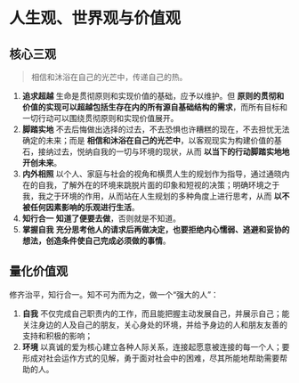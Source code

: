 # 人生观、世界观与价值观

## 核心三观

> 相信和沐浴在自己的光芒中，传递自己的热。

1. **追求超越** 生命是贯彻原则和实现价值的基础，应予以维护。但 **原则的贯彻和价值的实现可以超越包括生存在内的所有源自基础结构的需求**，而所有目标和一切行动可以围绕贯彻原则和实现价值展开。
2. **脚踏实地** 不去后悔做出选择的过去，不去恐惧也许糟糕的现在，不去担忧无法确定的未来；而是 **相信和沐浴在自己的光芒中**，以客观现实为构建价值的基石，接纳过去，悦纳自我的一切与环境的现状，从而 **以当下的行动脚踏实地地开创未来**。
3. **内外相照** 以个人、家庭与社会的视角和横贯人生的规划作为指导，通过通晓内在的自我，了解外在的环境来跳脱片面的印象和短视的决策；明确环境之于我，我之于环境的作用，从而站在人生规划的多种角度上进行思考，从而 **以不被任何因素影响的乐观进行生活**。
4. **知行合一** **知道了便要去做**，否则就是不知道。
5. **掌握自我** **充分思考他人的请求后再做决定，也要拒绝内心懦弱、逃避和妥协的想法，创造条件使自己完成必须做的事情**。

## 量化价值观

修齐治平，知行合一。知不可为而为之，做一个“强大的人”：

1. **自我** 不仅完成自己职责内的工作，而且能把握主动发展自己，并展示自己；能关注身边的人及自己的朋友，关心身处的环境，并给予身边的人和朋友友善的支持和积极的影响；
2. **环境** 以真诚的爱为核心建立各种人际关系，连接起愿意被连接的每一个人；要形成对社会运作方式的见解，勇于面对社会中的困难，尽其所能地帮助需要帮助的人。
